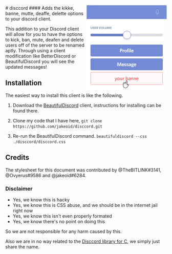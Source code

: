<img src="icon.png" align="right" />
# disccord
#### Adds the kikke, banne, mutte, deaffe, delette options to your discord client.

This addition to your Discord client will allow for you to have the options to kick, ban, mute, deafen and delete users off of the server to be renamed aptly. Through using a client modification like BetterDiscord or BeautifulDiscord you will see the updated messages!

## Installation

The easiest way to install this client is like the following.

1. Download the [BeautifulDiscord](https://github.com/leovoel/BeautifulDiscord) client, instructions for installing can be found there.

2. Clone my code that I have here,
```git clone https://github.com/jakeoid/disccord.git```

3. Re-run the BeautifulDiscord command.
```beautifuldiscord --css ./disccord/disccord.css``` 

## Credits

The stylesheet for this document was contributed by @TheBITLINK#3141, @Ovyerus#9586 and @jakeoid#6284. 

### Disclaimer
 - Yes, we know this is hacky
 - Yes, we know this is CSS abuse, and we should be in the internet jail right now
 - Yes, we know this isn't even properly formated
 - Yes, we know there's no point on doing this
 
So we are not responsible for any harm caused by this.

Also we are in no way related to the [Disccord library for C](https://github.com/FiniteReality/disccord), we simply just share the name.
